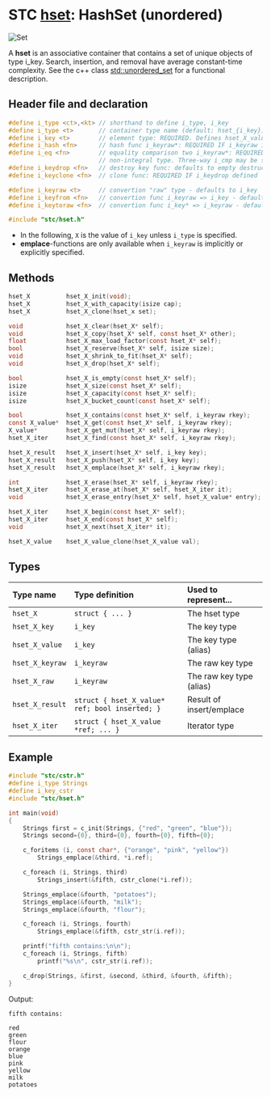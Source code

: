 # STC [hset](../include/stc/hset.h): HashSet (unordered)
![Set](pics/set.jpg)

A **hset** is an associative container that contains a set of unique objects of type i_key. Search, insertion, and removal have average constant-time complexity. See the c++ class
[std::unordered_set](https://en.cppreference.com/w/cpp/container/unordered_set) for a functional description.

## Header file and declaration

```c
#define i_type <ct>,<kt> // shorthand to define i_type, i_key
#define i_type <t>       // container type name (default: hset_{i_key})
#define i_key <t>        // element type: REQUIRED. Defines hset_X_value
#define i_hash <fn>      // hash func i_keyraw*: REQUIRED IF i_keyraw is non-pod type
#define i_eq <fn>        // equality comparison two i_keyraw*: REQUIRED IF i_keyraw is a
                         // non-integral type. Three-way i_cmp may be specified instead.
#define i_keydrop <fn>   // destroy key func: defaults to empty destruct
#define i_keyclone <fn>  // clone func: REQUIRED IF i_keydrop defined

#define i_keyraw <t>     // convertion "raw" type - defaults to i_key
#define i_keyfrom <fn>   // convertion func i_keyraw => i_key - defaults to plain copy
#define i_keytoraw <fn>  // convertion func i_key* => i_keyraw - defaults to plain copy

#include "stc/hset.h"
```
- In the following, `X` is the value of `i_key` unless `i_type` is specified.
- **emplace**-functions are only available when `i_keyraw` is implicitly or explicitly specified.

## Methods

```c
hset_X          hset_X_init(void);
hset_X          hset_X_with_capacity(isize cap);
hset_X          hset_X_clone(hset_x set);

void            hset_X_clear(hset_X* self);
void            hset_X_copy(hset_X* self, const hset_X* other);
float           hset_X_max_load_factor(const hset_X* self);              // default: 0.85
bool            hset_X_reserve(hset_X* self, isize size);
void            hset_X_shrink_to_fit(hset_X* self);
void            hset_X_drop(hset_X* self);                               // destructor

bool            hset_X_is_empty(const hset_X* self);
isize           hset_X_size(const hset_X* self);                         // num. of allocated buckets
isize           hset_X_capacity(const hset_X* self);                     // buckets * max_load_factor
isize           hset_X_bucket_count(const hset_X* self);

bool            hset_X_contains(const hset_X* self, i_keyraw rkey);
const X_value*  hset_X_get(const hset_X* self, i_keyraw rkey);           // return NULL if not found
X_value*        hset_X_get_mut(hset_X* self, i_keyraw rkey);             // mutable get
hset_X_iter     hset_X_find(const hset_X* self, i_keyraw rkey);

hset_X_result   hset_X_insert(hset_X* self, i_key key);
hset_X_result   hset_X_push(hset_X* self, i_key key);                    // alias for insert.
hset_X_result   hset_X_emplace(hset_X* self, i_keyraw rkey);

int             hset_X_erase(hset_X* self, i_keyraw rkey);               // return 0 or 1
hset_X_iter     hset_X_erase_at(hset_X* self, hset_X_iter it);           // return iter after it
void            hset_X_erase_entry(hset_X* self, hset_X_value* entry);

hset_X_iter     hset_X_begin(const hset_X* self);
hset_X_iter     hset_X_end(const hset_X* self);
void            hset_X_next(hset_X_iter* it);

hset_X_value    hset_X_value_clone(hset_X_value val);
```

## Types

| Type name          | Type definition                                  | Used to represent...        |
|:-------------------|:-------------------------------------------------|:----------------------------|
| `hset_X`           | `struct { ... }`                                 | The hset type               |
| `hset_X_key`       | `i_key`                                          | The key type                |
| `hset_X_value`     | `i_key`                                          | The key type (alias)        |
| `hset_X_keyraw`    | `i_keyraw`                                       | The raw key type            |
| `hset_X_raw`       | `i_keyraw`                                       | The raw key type (alias)    |
| `hset_X_result`    | `struct { hset_X_value* ref; bool inserted; }`   | Result of insert/emplace    |
| `hset_X_iter`      | `struct { hset_X_value *ref; ... }`              | Iterator type               |

## Example
```c
#include "stc/cstr.h"
#define i_type Strings
#define i_key_cstr
#include "stc/hset.h"

int main(void)
{
    Strings first = c_init(Strings, {"red", "green", "blue"});
    Strings second={0}, third={0}, fourth={0}, fifth={0};

    c_foritems (i, const char*, {"orange", "pink", "yellow"})
        Strings_emplace(&third, *i.ref);

    c_foreach (i, Strings, third)
        Strings_insert(&fifth, cstr_clone(*i.ref));

    Strings_emplace(&fourth, "potatoes");
    Strings_emplace(&fourth, "milk");
    Strings_emplace(&fourth, "flour");

    c_foreach (i, Strings, fourth)
        Strings_emplace(&fifth, cstr_str(i.ref));

    printf("fifth contains:\n\n");
    c_foreach (i, Strings, fifth)
        printf("%s\n", cstr_str(i.ref));

    c_drop(Strings, &first, &second, &third, &fourth, &fifth);
}
```
Output:
```
fifth contains:

red
green
flour
orange
blue
pink
yellow
milk
potatoes
```
